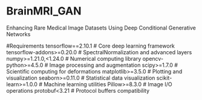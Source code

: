 # BrainMRI_GAN
Enhancing Rare Medical Image Datasets Using Deep Conditional Generative Networks

#Requirements
tensorflow==2.10.1            # Core deep learning framework
tensorflow-addons>=0.20.0     # SpectralNormalization and advanced layers
numpy>=1.21.0,<1.24.0         # Numerical computing library
opencv-python>=4.5.0          # Image processing and augmentation
scipy>=1.7.0                  # Scientific computing for deformations
matplotlib>=3.5.0             # Plotting and visualization
seaborn>=0.11.0               # Statistical data visualization
scikit-learn>=1.0.0           # Machine learning utilities
Pillow>=8.3.0                 # Image I/O operations
protobuf<3.21                 # Protocol buffers compatibility
